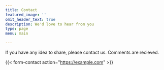 ```yaml
---
title: Contact
featured_image: ''
omit_header_text: true
description: We'd love to hear from you
type: page
menu: main

---
```


If you have any idea to share, please contact us. Comments are recieved.

{{< form-contact action="https://example.com"  >}}
